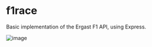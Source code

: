 # f1race

Basic implementation of the Ergast F1 API, using Express.

![image](https://user-images.githubusercontent.com/63819501/166827829-b87783aa-994a-4381-8533-c7fa3d577b87.png)
